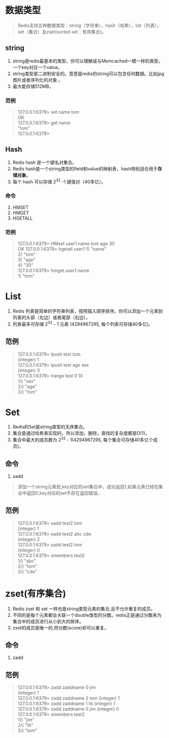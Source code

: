 # 数据类型
> Redis支持五种数据类型：string（字符串），hash（哈希），list（列表），set（集合）及zset(sorted set：有序集合)。
## string
1. string是redis最基本的类型，你可以理解成与Memcached一模一样的类型，一个key对应一个value。
1. string类型是二进制安全的。意思是redis的string可以包含任何数据。比如jpg图片或者序列化的对象 。
1. 最大能存储512MB。
### 范例
> 127.0.0.1:6379> set name tom  
> OK  
> 127.0.0.1:6379> get name  
> "tom"  
> 127.0.0.1:6379>  
## Hash
1. Redis hash 是一个键名对集合。
1. Redis hash是一个string类型的field和value的映射表，hash特别适合用于**存储对象**。
1. 每个 hash 可以存储 2<sup>32</sup> -1 键值对（40多亿）。
### 命令
1. HMSET
1. HMGET
1. HGETALL 

### 范例
> 127.0.0.1:6379> HMset user1 name tom age 30  
> OK
> 127.0.0.1:6379> hgetall user1
> 1\) "name"  
> 2\) "tom"  
> 3\) "age"   
> 4\) "30"    
> 127.0.0.1:6379> hmget user1 name  
> 1\) "tom"
# List
1. Redis 列表是简单的字符串列表，按照插入顺序排序。你可以添加一个元素到列表的头部（左边）或者尾部（右边）。
1. 列表最多可存储 2<sup>32</sup> - 1 元素 (4294967295, 每个列表可存储40多亿)。
## 范例
> 127.0.0.1:6379> lpush test tom  
> (integer) 1  
> 127.0.0.1:6379> lpush test age sex  
> (integer) 3      
> 127.0.0.1:6379> lrange test 0 10   
> 1/) "sex"   
> 2/) "age"  
> 3/) "tom"  
# Set
1. Redis的Set是string类型的无序集合。
1. 集合是通过哈希表实现的，所以添加，删除，查找的复杂度都是O(1)。
1. 集合中最大的成员数为 2<sup>32</sup> - 1(4294967295, 每个集合可存储40多亿个成员)。
## 命令
1. sadd  
> 添加一个string元素到,key对应的set集合中，成功返回1,如果元素已经在集合中返回0,key对应的set不存在返回错误。 
## 范例
> 127.0.0.1:6379> sadd test2 tom    
> (integer) 1  
> 127.0.0.1:6379> sadd test2 abc cde  
> (integer) 2    
> 127.0.0.1:6379> sadd test2 tom    
> (integer) 0    
> 127.0.0.1:6379> smembers test2   
> 1/) "abc"   
> 2/) "tom"  
> 3/) "cde"  
# zset(有序集合)
1. Redis zset 和 set 一样也是string类型元素的集合,且不允许重复的成员。
1. 不同的是每个元素都会关联一个double类型的分数。redis正是通过分数来为集合中的成员进行从小到大的排序。
1. zset的成员是唯一的,但分数(score)却可以重复。
## 命令
1. zadd  
## 范例
> 127.0.0.1:6379> zadd zaddname 0 jim   
> (integer) 1  
> 127.0.0.1:6379> zadd zaddname 2 tom
> (integer) 1    
> 127.0.0.1:6379> zadd zaddname 1 lili 
> (integer) 1    
> 127.0.0.1:6379> zadd zaddname 0 jim
> (integer) 0   
> 127.0.0.1:6379> smembers test2   
> 1/) "jim"   
> 2/) "lili"  
> 3/) "tom"  
